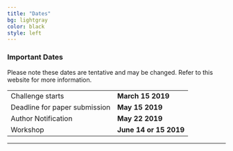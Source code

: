 ```yaml
---
title: "Dates"
bg: lightgray
color: black
style: left
---
```


### Important Dates

Please note these dates are tentative and may be changed.
Refer to this website for more information.

|   	|   	|
|---	|---	|
|Challenge starts   	|**March 15 2019**   	|
|Deadline for paper submission   	|**May 15 2019**   	|
|Author Notification   	|**May 22 2019**   	|
|Workshop               |**June 14 or 15 2019** | 



* * *
